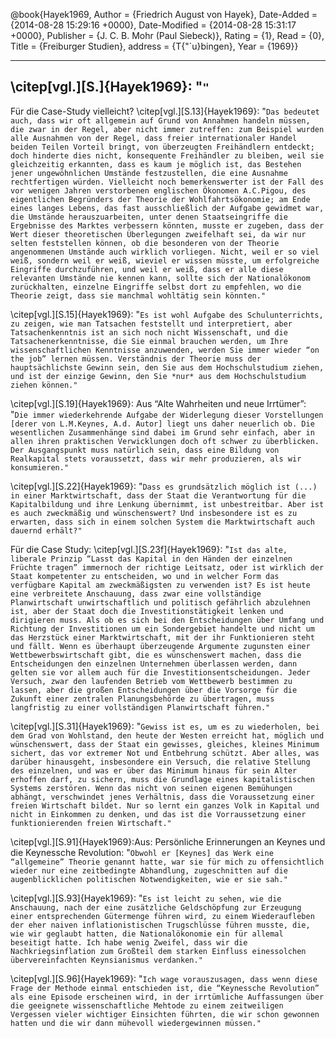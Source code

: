 @book{Hayek1969,
  Author = {Friedrich August von Hayek},
  Date-Added = {2014-08-28 15:29:16 +0000},
  Date-Modified = {2014-08-28 15:31:17 +0000},
  Publisher = {J. C. B. Mohr (Paul Siebeck)},
  Rating = {1},
  Read = {0},
  Title = {Freiburger Studien},
  address = {T{\"`u}bingen},
  Year = {1969}}

--------
  \citep[vgl.][S.]{Hayek1969}: "`"`
  --------

Für die Case-Study vielleicht?
\citep[vgl.][S.13]{Hayek1969}: "`Das bedeutet auch, dass wir oft allgemein auf Grund von Annahmen handeln müssen, die zwar in der Regel, aber nicht immer zutreffen: zum Beispiel wurden alle Ausnahmen von der Regel, dass freier internationaler Handel beiden Teilen Vorteil bringt, von überzeugten Freihändlern entdeckt; doch hinderte dies nicht, konsequente Freihändler zu bleiben, weil sie gleichzeitig erkannten, dass es kaum je möglich ist, das Bestehen jener ungewöhnlichen Umstände festzustellen, die eine Ausnahme rechtfertigen würden. Vielleicht noch bemerkenswerter ist der Fall des vor wenigen Jahren verstorbenen englischen Ökonomen A.C.Pigou, des eigentlichen Begründers der Theorie der Wohlfahrtsökonomie; am Ende eines langes Lebens, das fast ausschließlich der Aufgabe gewidmet war, die Umstände herauszuarbeiten, unter denen Staatseingriffe die Ergebnisse des Marktes verbessern könnten, musste er zugeben, dass der Wert dieser theoretischen Überlegungen zweifelhaft sei, da wir nur selten feststellen können, ob die besonderen von der Theorie angenommenen Umstände auch wirklich vorliegen. Nicht, weil er so viel weiß, sondern weil er weiß, wieviel er wissen müsste, um erfolgreiche Eingriffe durchzuführen, und weil er weiß, dass er alle diese relevanten Umstände nie kennen kann, sollte sich der Nationalökonom zurückhalten, einzelne Eingriffe selbst dort zu empfehlen, wo die Theorie zeigt, dass sie manchmal wohltätig sein könnten."`

\citep[vgl.][S.15]{Hayek1969}: "`Es ist wohl Aufgabe des Schulunterrichts, zu zeigen, wie man Tatsachen feststellt und interpretiert, aber Tatsachenkenntnis ist an sich noch nicht Wissenschaft, und die Tatsachenerkenntnisse, die Sie einmal brauchen werden, um Ihre wissenschaftlichen Kenntnisse anzuwenden, werden Sie immer wieder “on the job” lernen müssen. Verständnis der Theorie muss der hauptsächlichste Gewinn sein, den Sie aus dem Hochschulstudium ziehen, und ist der einzige Gewinn, den Sie *nur* aus dem Hochschulstudium ziehen können."`

\citep[vgl.][S.19]{Hayek1969}: Aus “Alte Wahrheiten und neue Irrtümer”: "`Die immer wiederkehrende Aufgabe der Widerlegung dieser Vorstellungen [derer von L.M.Keynes, A.d. Autor] liegt uns daher neuerlich ob. Die wesentlichen Zusammenhänge sind dabei im Grund sehr einfach, aber in allen ihren praktischen Verwicklungen doch oft schwer zu überblicken.
Der Ausgangspunkt muss natürlich sein, dass eine Bildung von Realkapital stets voraussetzt, dass wir mehr produzieren, als wir konsumieren."`

\citep[vgl.][S.22]{Hayek1969}: "`Dass es grundsätzlich möglich ist (...) in einer Marktwirtschaft, dass der Staat die Verantwortung für die Kapitalbildung und ihre Lenkung übernimmt, ist unbestreitbar. Aber ist es auch zweckmäßig und wünschenswert? Und insbesondere ist es zu erwarten, dass sich in einem solchen System die Marktwirtschaft auch dauernd erhält?"`

Für die Case Study:
\citep[vgl.][S.23f]{Hayek1969}: "`Ist das alte, liberale Prinzip “Lasst das Kapital in den Händen der einzelnen Früchte tragen” immernoch der richtige Leitsatz, oder ist wirklich der Staat kompetenter zu entscheiden, wo und in welcher Form das verfügbare Kapital am zweckmäßigsten zu verwenden ist?
Es ist heute eine verbreitete Anschauung, dass zwar eine vollständige Planwirtschaft unwirtschaftlich und politisch gefährlich abzulehnen ist, aber der Staat doch die Investitionstätigkeit lenken und dirigieren muss. Als ob es sich bei den Entscheidungen über Umfang und Richtung der Investitionen um ein Sondergebiet handelte und nicht um das Herzstück einer Marktwirtschaft, mit der ihr Funktionieren steht und fällt. Wenn es überhaupt überzeugende Argumente zugunsten einer Wettbewerbswirtschaft gibt, die es wünschenswert machen, dass die Entscheidungen den einzelnen Unternehmen überlassen werden, dann gelten sie vor allem auch für die Investitionsentscheidungen. Jeder Versuch, zwar den laufenden Betrieb vom Wettbewerb bestimmen zu lassen, aber die großen Entscheidungen über die Vorsorge für die Zukunft einer zentralen Planungsbehörde zu übertragen, muss langfristig zu einer vollständigen Planwirtschaft führen."`

\citep[vgl.][S.31]{Hayek1969}: "`Gewiss ist es, um es zu wiederholen, bei dem Grad von Wohlstand, den heute der Westen erreicht hat, möglich und wünschenswert, dass der Staat ein gewisses, gleiches, kleines Minimum sichert, das vor extremer Not und Entbehrung schützt. Aber alles, was darüber hinausgeht, insbesondere ein Versuch, die relative Stellung des einzelnen, und was er über das Minimum hinaus für sein Alter erhoffen darf, zu sichern, muss die Grundlage eines kapitalistischen Systems zerstören. Wenn das nicht von seinen eigenen Bemühungen abhängt, verschwindet jenes Verhältnis, dass die Voraussetzung einer freien Wirtschaft bildet. Nur so lernt ein ganzes Volk in Kapital und nicht in Einkommen zu denken, und das ist die Vorraussetzung einer funktionierenden freien Wirtschaft."`

\citep[vgl.][S.91]{Hayek1969}:Aus: Persönliche Erinnerungen an Keynes und die Keynessche Revolution:  "`Obwohl er [Keynes] das Werk eine “allgemeine” Theorie genannt hatte, war sie für mich zu offensichtlich wieder nur eine zeitbedingte Abhandlung, zugeschnitten auf die augenblicklichen politischen Notwendigkeiten, wie er sie sah."`

\citep[vgl.][S.93]{Hayek1969}: "`Es ist leicht zu sehen, wie die Anschauung, nach der eine zusätzliche Geldschöpfung zur Erzeugung einer entsprechenden Gütermenge führen wird, zu einem Wiederaufleben der eher naiven inflationistischen Trugschlüsse führen musste, die, wie wir geglaubt hatten, die Nationalökonomie ein für allemal beseitigt hatte. Ich habe wenig Zweifel, dass wir die Nachkriegsinflation zum Großteil dem starken Einfluss einessolchen übervereinfachten Keynsianismus verdanken."`

\citep[vgl.][S.96]{Hayek1969}: "`Ich wage vorauszusagen, dass wenn diese Frage der Methode einmal entschieden ist, die “Keynessche Revolution” als eine Episode erscheinen wird, in der irrtümliche Auffassungen über die geeignete wissenschaftliche Mehtode zu einem zeitweiligen Vergessen vieler wichtiger Einsichten führten, die wir schon gewonnen hatten und die wir dann mühevoll wiedergewinnen müssen."`
